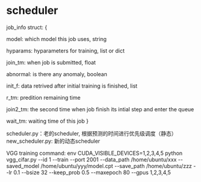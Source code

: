 # scheduler

job_info struct:
{

model: which model this job uses, string

hyparams: hyparameters for training, list or dict

join_tm: when job is submitted, float

abnormal: is there any anomaly, boolean

init_f: data retrived after initial training is finished, list

r_tm: predition remaining time

join2_tm: the second time when job finish its intial step and enter the queue

wait_tm: waiting time of this job 
}

scheduler.py：老的scheduler, 根据预测的时间进行优先级调度（静态）
new_scheduler.py: 新的动态scheduler

VGG training command:
env CUDA_VISIBLE_DEVICES=1,2,3,4,5 python vgg_cifar.py --id 1 --train --port 2001 
--data_path /home/ubuntu/xxx --saved_model /home/ubuntu/yyy/model.cpt 
--save_path /home/ubuntu/zzz --lr 0.1 --bsize 32 --keep_prob 0.5 --maxepoch 80
--gpus 1,2,3,4,5